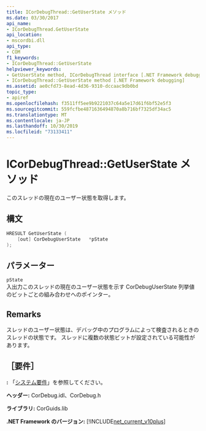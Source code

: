 ```yaml
---
title: ICorDebugThread::GetUserState メソッド
ms.date: 03/30/2017
api_name:
- ICorDebugThread.GetUserState
api_location:
- mscordbi.dll
api_type:
- COM
f1_keywords:
- ICorDebugThread::GetUserState
helpviewer_keywords:
- GetUserState method, ICorDebugThread interface [.NET Framework debugging]
- ICorDebugThread::GetUserState method [.NET Framework debugging]
ms.assetid: ae0cfd73-8ead-4d36-9310-dccaac9db0bd
topic_type:
- apiref
ms.openlocfilehash: f3511ff5ee9b9221037c64a5e17d61f6bf52e5f3
ms.sourcegitcommit: 559fcfbe4871636494870a8b716bf7325df34ac5
ms.translationtype: MT
ms.contentlocale: ja-JP
ms.lasthandoff: 10/30/2019
ms.locfileid: "73133411"
---
```

# <a name="icordebugthreadgetuserstate-method"></a>ICorDebugThread::GetUserState メソッド
このスレッドの現在のユーザー状態を取得します。  
  
## <a name="syntax"></a>構文  
  
```cpp  
HRESULT GetUserState (  
    [out] CorDebugUserState   *pState  
);  
```  
  
## <a name="parameters"></a>パラメーター  
 `pState`  
 入出力このスレッドの現在のユーザー状態を示す CorDebugUserState 列挙値のビットごとの組み合わせへのポインター。  
  
## <a name="remarks"></a>Remarks  
 スレッドのユーザー状態は、デバッグ中のプログラムによって検査されるときのスレッドの状態です。 スレッドに複数の状態ビットが設定されている可能性があります。  
  
## <a name="requirements"></a>［要件］  
 **:** 「[システム要件](../../../../docs/framework/get-started/system-requirements.md)」を参照してください。  
  
 **ヘッダー:** CorDebug.idl、CorDebug.h  
  
 **ライブラリ:** CorGuids.lib  
  
 **.NET Framework のバージョン:** [!INCLUDE[net_current_v10plus](../../../../includes/net-current-v10plus-md.md)]
